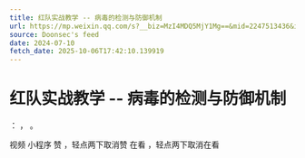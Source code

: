 ```yaml
---
title: 红队实战教学 -- 病毒的检测与防御机制
url: https://mp.weixin.qq.com/s?__biz=MzI4MDQ5MjY1Mg==&mid=2247513436&idx=1&sn=82930fda519a2bc3f519af7799865857
source: Doonsec's feed
date: 2024-07-10
fetch_date: 2025-10-06T17:42:10.139919
---
```


# 红队实战教学 -- 病毒的检测与防御机制

：
，
。

视频
小程序
赞
，轻点两下取消赞
在看
，轻点两下取消在看